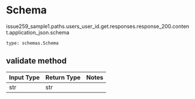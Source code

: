 # Schema
issue259_sample1.paths.users_user_id.get.responses.response_200.content.application_json.schema
```
type: schemas.Schema
```

## validate method
Input Type | Return Type | Notes
------------ | ------------- | -------------
str | str |
